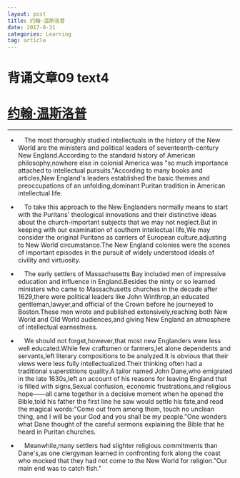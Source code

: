 ```yaml
---
layout: post
title: 约翰·温斯洛普
date: 2017-8-31
categories: Learning
tag: article
---
```

# 背诵文章09 text4
# [约翰·温斯洛普](https://xw.qq.com/cul/20170110012898/CUL2017011001289800)

-----------------------------
* &ensp;&ensp;The most thoroughly studied intellectuals in the history of the New World are the ministers and political leaders of seventeenth-century New England.According to the standard history of American philosophy,nowhere else in colonial America was "so much importance attached to intellectual pursuits."According to many books and articles,New England's leaders established the basic themes and preoccupations of an unfolding,dominant Puritan tradition in American intellectual life.

* &ensp;&ensp;To take this approach to the New Englanders normally means to start with the Puritans' theological innovations and their distinctive ideas about the church-important subjects that we may not neglect.But in keeping with our examination of southern intellectual life,We may consider the original Puritans as carriers of European culture,adjusting to New World circumstance.The New England colonies were the scenes of important episodes in the pursuit of widely understood ideals of civility and virtuosity.

* &ensp;&ensp;The early settlers of Massachusetts Bay included men of impressive
 education and influence in England.Besides the ninty or so learned ministers
 who came to Massachusetts churches in the decade after 1629,there were
 political leaders like John Winthrop,an educated gentleman,lawyer,and official
 of the Crown before he journeyed to Boston.These men wrote and published extensively,reaching both New World and Old World audiences,and giving New
 England an atmosphere of intellectual earnestness.
* &ensp;&ensp;We should not forget,however,that most new Englanders were less well educated.While few craftsmen or farmers,let alone dependents and servants,left literary compositions to be analyzed.It is obvious that their views were less fully intellectualized.Their thinking often had a traditional superstitions quality.A tailor named John Dane,who emigrated in the late 1630s,left an account of his reasons for leaving England that is filled with signs,Sexual confusion, economic frustrations,and religious hope——all came together in a decisive moment when he opened the Bible,told his father the first line he saw would settle his fate,and read the magical words:"Come out from among them, touch no unclean thing, and I will be your God and you shall be my people."One wonders what Dane thought of the careful sermons explaining the Bible that he heard in Puritan churches.
* &ensp;&ensp;Meanwhile,many settlers had slighter religious commitments than Dane's,as one clergyman learned in confronting fork along the coast who mocked that they had not come to the New World for religion."Our main end was to catch fish."
